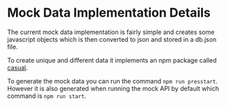 # Mock Data Implementation Details

The current mock data implementation is fairly simple and creates some javascript objects which is then converted to json and stored in a db.json file.

To create unique and different data it implements an npm package called [casual](https://www.npmjs.com/package/casual).

To generate the mock data you can run the command `npm run presstart`. However it is also generated when running the mock API by default which command is `npm run start`.
